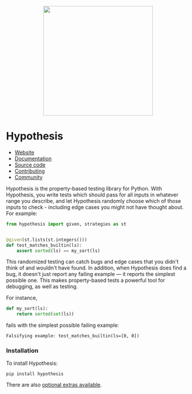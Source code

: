 <div align="center">
  <img src="https://raw.githubusercontent.com/HypothesisWorks/hypothesis/master/brand/dragonfly-rainbow.svg" width="300">
</div>

# Hypothesis

* [Website](https://hypothesis.works/)
* [Documentation](https://hypothesis.readthedocs.io/en/latest/)
* [Source code](https://github.com/hypothesisWorks/hypothesis/)
* [Contributing](https://github.com/HypothesisWorks/hypothesis/blob/master/CONTRIBUTING.rst)
* [Community](https://hypothesis.readthedocs.io/en/latest/community.html)

Hypothesis is the property-based testing library for Python. With Hypothesis, you write tests which should pass for all inputs in whatever range you describe, and let Hypothesis randomly choose which of those inputs to check - including edge cases you might not have thought about. For example:

```python
from hypothesis import given, strategies as st


@given(st.lists(st.integers()))
def test_matches_builtin(ls):
    assert sorted(ls) == my_sort(ls)
```

This randomized testing can catch bugs and edge cases that you didn't think of and wouldn't have found. In addition, when Hypothesis does find a bug, it doesn't just report any failing example — it reports the simplest possible one. This makes property-based tests a powerful tool for debugging, as well as testing.

For instance,

```python
def my_sort(ls):
    return sorted(set(ls))
```

fails with the simplest possible failing example:

```
Falsifying example: test_matches_builtin(ls=[0, 0])
```

### Installation

To install Hypothesis:

```
pip install hypothesis
```

There are also [optional extras available](https://hypothesis.readthedocs.io/en/latest/extras.html).
